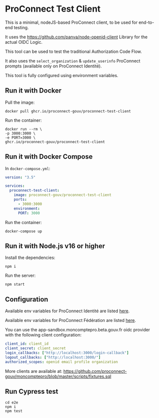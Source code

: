 # ProConnect Test Client

This is a minimal, nodeJS-based ProConnect client, to be used for end-to-end testing.

It uses the https://github.com/panva/node-openid-client Library for the actual OIDC Logic.

This tool can be used to test the traditional Authorization Code Flow.

It also uses the `select_organization` & `update_userinfo` ProConnect prompts (available only on ProConnect Identité).

This tool is fully configured using environment variables.

## Run it with Docker

Pull the image:

```
docker pull ghcr.io/proconnect-gouv/proconnect-test-client
```

Run the container:

```
docker run --rm \
-p 3000:3000 \
-e PORT=3000 \
ghcr.io/proconnect-gouv/proconnect-test-client
```

## Run it with Docker Compose

In `docker-compose.yml`:

```yaml
version: "3.5"

services:
  proconnect-test-client:
    image: proconnect-gouv/proconnect-test-client
    ports:
      - 3000:3000
    environment:
      PORT: 3000
```

Run the container:

```
docker-compose up
```

## Run it with Node.js v16 or higher

Install the dependencies:

```
npm i
```

Run the server:

```
npm start
```

## Configuration

Available env variables for ProConnect Identité are listed [here](.env).

Available env variables for ProConnect Fédération are listed [here](federation.env).

You can use the app-sandbox.moncomptepro.beta.gouv.fr oidc provider with the following client configuration:

```yaml
client_id: client_id
client_secret: client_secret
login_callbacks: ["http://localhost:3000/login-callback"]
logout_callbacks: ["http://localhost:3000/"]
authorized_scopes: openid email profile organization
```

More clients are available at: https://github.com/proconnect-gouv/moncomptepro/blob/master/scripts/fixtures.sql

## Run Cypress test

```
cd e2e
npm i
npm test
```

